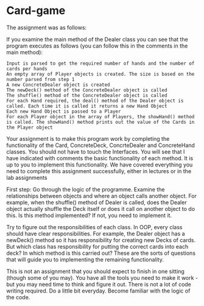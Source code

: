 # Card-game
The assignment was as follows:

If you examine the main method of the Dealer class you can see that the program executes as follows  (you can follow this in the comments in the main method):

    Input is parsed to get the required number of hands and the number of cards per hands 
    An empty array of Player objects is created. The size is based on the number parsed from step 1
    A new ConcreteDealer object is created
    The newDeck() method of the ConcreteDealer object is called
    The shuffle() method of the ConcreteDealer object is called
    For each Hand required, the deal() method of the Dealer object is called. Each time it is called it returns a new Hand Object
    Each new Hand Object is passed to a Player
    For each Player object in the array of Players, the showHand() method is called. The showHand() method prints out the value of the Cards in the Player object


Your assignment is to make this program work by completing the functionality of the Card, ConcreteDeck, ConcrteDealer and ConcreteHand classes.  You should not have to touch the Interfaces. You will see that I have indicated with comments the basic functionality of each method. It is up to you to implement this functionality. We have covered everything you need to complete this assignment successfully, either in lectures or in the lab assignments

First step: Go through the logic of the programme. Examine the relationships between objects and where an object calls another object. For example, when the shuffle() method of Dealer is called, does the Dealer object actually shuffle the Deck itself or does it call on another object to do this. Is this method implemented? If not, you need to implement it.

Try to figure out the responsibilities of each class. In OOP, every class should have clear responsibilities. For example, the Dealer object has a newDeck() method so it has responsibility for creating new Decks of cards. But which class has responsibility for putting the correct cards into each deck?  In which method is this carried out? These are the sorts of questions that will guide you to implementing the remaining functionality.

This is not an assignment that you should expect to finish in one sitting (though some of you may). You have all the tools you need to make it work - but you may need time to think and figure it out. There is not a lot of code writing required.  Do a little bit everyday. Become familiar with the logic of the code. 
